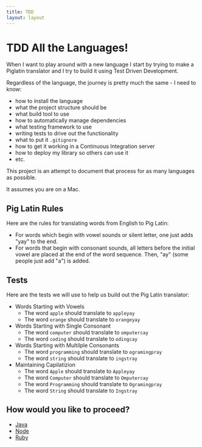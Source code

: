 ```yaml
---
title: TDD
layout: layout
---
```


# TDD All the Languages!

When I want to play around with a new language I start by trying to make a Piglatin translator and I try to build it using Test Driven Development.

Regardless of the language, the journey is pretty much the same - I need to know:

- how to install the language
- what the project structure should be
- what build tool to use
- how to automatically manage dependencies
- what testing framework to use
- writing tests to drive out the functionality
- what to put it `.gitignore`
- how to get it working in a Continuous Integration server
- how to deploy my library so others can use it
- etc.

This project is an attempt to document that process for as many languages as possible.

It assumes you are on a Mac.

## Pig Latin Rules

Here are the rules for translating words from English to Pig Latin:

- For words which begin with vowel sounds or silent letter, one just adds "yay" to the end. 
- For words that begin with consonant sounds, all letters before the initial vowel are placed at the end of the word sequence. Then, "ay" (some people just add "a") is added.

## Tests

Here are the tests we will use to help us build out the Pig Latin translator:

- Words Starting with Vowels
  - The word `apple` should translate to `appleyay`
  - The word `orange` should translate to `orangeyay`
- Words Starting with Single Consonant
  - The word `computer` should translate to `omputercay`
  - The word `coding` should translate to `odingcay`
- Words Starting with Multilple Consonants
  - The word `programming` should translate to `ogramingpray`
  - The word `string` should translate to `ingstray`
- Maintaining Capilatizion
  - The word `Apple` should translate to `Appleyay`
  - The word `Computer` should translate to `Omputercay`
  - The word `Programming` should translate to `Ogramingpray`
  - The word `String` should translate to `Ingstray`

## How would you like to proceed?

- [Java](/language/java)
- [Node](/language/node)
- [Ruby](/language/ruby)

